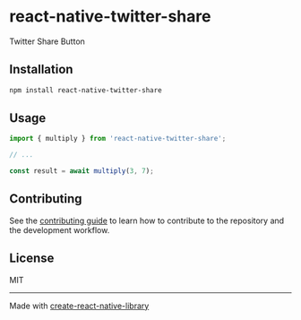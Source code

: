# react-native-twitter-share

Twitter Share Button

## Installation

```sh
npm install react-native-twitter-share
```

## Usage

```js
import { multiply } from 'react-native-twitter-share';

// ...

const result = await multiply(3, 7);
```

## Contributing

See the [contributing guide](CONTRIBUTING.md) to learn how to contribute to the repository and the development workflow.

## License

MIT

---

Made with [create-react-native-library](https://github.com/callstack/react-native-builder-bob)
